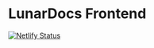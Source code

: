 # LunarDocs Frontend
[![Netlify Status](https://api.netlify.com/api/v1/badges/645035f6-14c2-453d-af01-ea42222aa67c/deploy-status)](https://app.netlify.com/sites/lunardocs/deploys)
